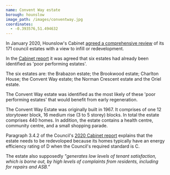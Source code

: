 ```yaml
---
name: Convent Way estate 
borough: hounslow 
image_path: /images/conventway.jpg
coordinates:
  - -0.393576,51.494632 
---
```

In January 2020, Hounslow's Cabinet [agreed a comprehensive review](https://democraticservices.hounslow.gov.uk/documents/s157644/CEX432%20Housing%20Estate%20Regeneration%20Programme.pdf) of its 171 council estates with a view to infill or redevelopment.

In the [Cabinet report](https://democraticservices.hounslow.gov.uk/documents/s157644/CEX432%20Housing%20Estate%20Regeneration%20Programme.pdf) it was agreed that six estates had already been identified as 'poor performing estates'. 

The six estates are: the Brabazon estate; the Brookwood estate; Charlton House; the Convent Way estate; the Norman Crescent estate and the Oriel estate.

The Convent Way estate was identified as the most likely of these 'poor performing estates' that would benefit from early regeneration.

The Convent Way Estate was originally built in 1967. It comprises of one 12 storytower block, 16 medium rise (3 to 5 storey) blocks. In total the estate comprises 440 homes. In addition, the estate contains a health centre, community centre, and a small shopping parade.

Paragraph 3.4.2 of the Council's [2020 Cabinet report](https://democraticservices.hounslow.gov.uk/documents/s157644/CEX432%20Housing%20Estate%20Regeneration%20Programme.pdf) explains that the estate needs to be redevoloped because its homes typically have an energy efficiency rating of D when the Council's required standard is C. 

The estate also supposedly _"generates low levels of tenant satisfaction, which is borne out, by high levels of complaints from residents, including for repairs and ASB."_
